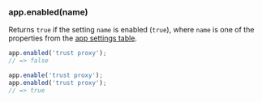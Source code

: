 <h3 id='app.enabled'>app.enabled(name)<span class="avaibility"></span> <span class="deprecated"></span></h3>

Returns `true` if the setting `name` is enabled (`true`), where `name` is one of the
properties from the [app settings table](#app.settings.table).

```js
app.enabled('trust proxy');
// => false

app.enable('trust proxy');
app.enabled('trust proxy');
// => true
```
